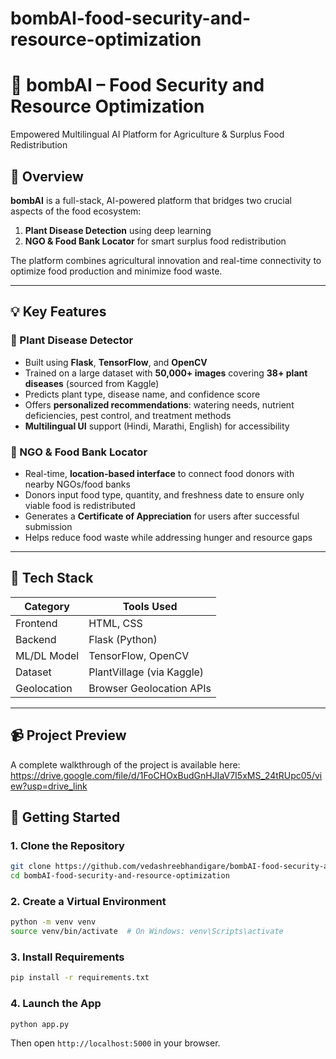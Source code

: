 # bombAI-food-security-and-resource-optimization

# 🌾 bombAI – Food Security and Resource Optimization

Empowered Multilingual AI Platform for Agriculture & Surplus Food Redistribution

## 🧠 Overview

**bombAI** is a full-stack, AI-powered platform that bridges two crucial aspects of the food ecosystem:

1. **Plant Disease Detection** using deep learning
2. **NGO & Food Bank Locator** for smart surplus food redistribution

The platform combines agricultural innovation and real-time connectivity to optimize food production and minimize food waste.

---

## 💡 Key Features

### 🧪 Plant Disease Detector

* Built using **Flask**, **TensorFlow**, and **OpenCV**
* Trained on a large dataset with **50,000+ images** covering **38+ plant diseases** (sourced from Kaggle)
* Predicts plant type, disease name, and confidence score
* Offers **personalized recommendations**: watering needs, nutrient deficiencies, pest control, and treatment methods
* **Multilingual UI** support (Hindi, Marathi, English) for accessibility

### 🥘 NGO & Food Bank Locator

* Real-time, **location-based interface** to connect food donors with nearby NGOs/food banks
* Donors input food type, quantity, and freshness date to ensure only viable food is redistributed
* Generates a **Certificate of Appreciation** for users after successful submission
* Helps reduce food waste while addressing hunger and resource gaps

---

## 🔧 Tech Stack

| Category    | Tools Used                |
| ----------- | ------------------------- |
| Frontend    | HTML, CSS                 |
| Backend     | Flask (Python)            |
| ML/DL Model | TensorFlow, OpenCV        |
| Dataset     | PlantVillage (via Kaggle) |
| Geolocation | Browser Geolocation APIs  |

---

## 📹 Project Preview

A complete walkthrough of the project is available here:
https://drive.google.com/file/d/1FoCHOxBudGnHJIaV7I5xMS_24tRUpc05/view?usp=drive_link

## 📁 Getting Started

### 1. Clone the Repository

```bash
git clone https://github.com/vedashreebhandigare/bombAI-food-security-and-resource-optimization.git
cd bombAI-food-security-and-resource-optimization
```

### 2. Create a Virtual Environment

```bash
python -m venv venv
source venv/bin/activate  # On Windows: venv\Scripts\activate
```

### 3. Install Requirements

```bash
pip install -r requirements.txt
```

### 4. Launch the App

```bash
python app.py
```

Then open `http://localhost:5000` in your browser.

